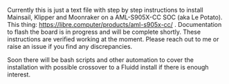 Currently this is just a text file with step by step instructions to install Mainsail, Klipper and Moonraker on a AML-S905X-CC SOC (aka Le Potato). This thing: https://libre.computer/products/aml-s905x-cc/ . Documentation to flash the board is in progress and will be complete shortly. These instructions are verified working at the moment. Please reach out to me or raise an issue if you find any discrepancies. 

Soon there will be bash scripts and other automation to cover the installation with possible crossover to a Fluidd install if there is enough interest. 
